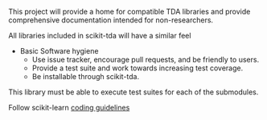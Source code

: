 
This project will provide a home for compatible TDA libraries and provide comprehensive documentation intended for non-researchers.

All libraries included in scikit-tda will have a similar feel

- Basic Software hygiene
    - Use issue tracker, encourage pull requests, and be friendly to users.
    - Provide a test suite and work towards increasing test coverage.
    - Be installable through scikit-tda.

This library must be able to execute test suites for each of the submodules. 

Follow scikit-learn [coding guidelines](http://scikit-learn.org/stable/developers/contributing.html#coding-guidelines)